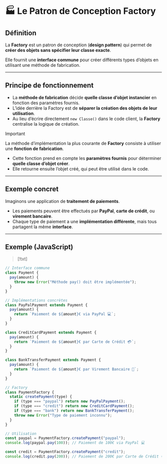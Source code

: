 # 🏭 Le Patron de Conception Factory

## Définition
La **Factory** est un patron de conception (**design pattern**) qui permet de **créer des objets sans spécifier leur classe exacte**.  

Elle fournit une **interface commune** pour créer différents types d’objets en utilisant une méthode de fabrication.

---

## Principe de fonctionnement
- La **méthode de fabrication** décide **quelle classe d’objet instancier** en fonction des paramètres fournis.  
- L’idée derrière la Factory est de **séparer la création des objets de leur utilisation**.  
- Au lieu d’écrire directement `new Classe()` dans le code client, la **Factory** centralise la logique de création.  

>[!IMPORTANT]  
La méthode d’implémentation la plus courante de **Factory** consiste à utiliser une **fonction de fabrication**.  
- Cette fonction prend en compte les **paramètres fournis** pour déterminer **quelle classe d’objet créer**.  
- Elle retourne ensuite l’objet créé, qui peut être utilisé dans le code.

---

## Exemple concret
Imaginons une application de **traitement de paiements**.  
- Les paiements peuvent être effectués par **PayPal**, **carte de crédit**, ou **virement bancaire**.  
- Chaque type de paiement a une **implémentation différente**, mais tous partagent la même **interface**.

---

## Exemple (JavaScript)
>[!txt]
```js
// Interface commune
class Payment {
  pay(amount) {
    throw new Error("Méthode pay() doit être implémentée");
  }
}

// Implémentations concrètes
class PayPalPayment extends Payment {
  pay(amount) {
    return `Paiement de ${amount}€ via PayPal 💻`;
  }
}

class CreditCardPayment extends Payment {
  pay(amount) {
    return `Paiement de ${amount}€ par Carte de Crédit 💳`;
  }
}

class BankTransferPayment extends Payment {
  pay(amount) {
    return `Paiement de ${amount}€ par Virement Bancaire 🏦`;
  }
}

// Factory
class PaymentFactory {
  static createPayment(type) {
    if (type === "paypal") return new PayPalPayment();
    if (type === "credit") return new CreditCardPayment();
    if (type === "bank") return new BankTransferPayment();
    throw new Error("Type de paiement inconnu");
  }
}

// Utilisation
const paypal = PaymentFactory.createPayment("paypal");
console.log(paypal.pay(100)); // Paiement de 100€ via PayPal 💻

const credit = PaymentFactory.createPayment("credit");
console.log(credit.pay(200)); // Paiement de 200€ par Carte de Crédit 💳
